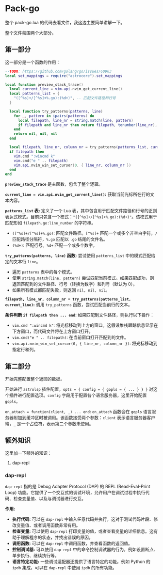 # Pack-go

整个 pack-go.lua 的代码去看文件，我这边主要简单讲解一下。

整个文件氛围两个大部分。

## 第一部分

这一部分是一个函数的作用：

```lua
--TODO: https://github.com/golang/go/issues/60903
local set_mappings = require("astrocore").set_mappings

local function preview_stack_trace()
  local current_line = vim.api.nvim_get_current_line()
  local patterns_list = {
    "([^%s]+/[^%s]+%.go):(%d+)", -- 匹配文件路径和行号
  }

  local function try_patterns(patterns, line)
    for _, pattern in ipairs(patterns) do
      local filepath, line_nr = string.match(line, pattern)
      if filepath and line_nr then return filepath, tonumber(line_nr), 0 end
    end
    return nil, nil, nil
  end

  local filepath, line_nr, column_nr = try_patterns(patterns_list, current_line)
  if filepath then
    vim.cmd ":wincmd k"
    vim.cmd("e " .. filepath)
    vim.api.nvim_win_set_cursor(0, { line_nr, column_nr })
  end
end
```

**`preview_stack_trace`** 是主函数，包含了整个逻辑。

**`current_line = vim.api.nvim_get_current_line()`:** 获取当前光标所在行的文本内容。

**`patterns_list` 表:** 定义了一个 Lua 表，其中包含用于匹配文件路径和行号的正则表达式模式。目前只包含一个模式：`"([^%s]+/[^%s]+%.go):(%d+)"`。该模式用于匹配形如 `filepath.go:line_number` 的字符串。

- `([^%s]+/[^%s]+%.go)`: 匹配文件路径。`[^%s]+` 匹配一个或多个非空白字符，`/` 匹配路径分隔符，`%.go` 匹配以 `.go` 结尾的文件名。
- `(%d+)`: 匹配行号。`%d+` 匹配一个或多个数字。

**`try_patterns(patterns, line)` 函数:** 尝试使用 `patterns_list` 中的模式匹配给定的文本行 `line`。

- 遍历 `patterns` 表中的每个模式。
- 使用 `string.match(line, pattern)` 尝试匹配当前模式。如果匹配成功，则返回匹配到的文件路径、行号（转换为数字）和列号（默认为 0）。
- 如果所有模式都匹配失败，则返回 `nil, nil, nil`。

**`filepath, line_nr, column_nr = try_patterns(patterns_list, current_line)`:** 调用 `try_patterns` 函数，尝试匹配当前行的文本。

**条件判断 `if filepath then ... end`:** 如果匹配到文件路径，则执行以下操作：

- `vim.cmd ":wincmd k"`: 将光标移动到上方的窗口。这假设堆栈跟踪信息显示在下方窗口，而代码文件将在上方窗口打开。
- `vim.cmd("e " .. filepath)`: 在当前窗口打开匹配到的文件。
- `vim.api.nvim_win_set_cursor(0, { line_nr, column_nr })`: 将光标移动到指定行和列。

## 第二部分

开始完整配置整个返回的数据。

开始进行 `astrolsp` 插件配置，`opts = { config = { gopls = { ... } } }` 对这个插件进行配置选项。`config` 字段用于配置各个语言服务器，这里开始配置 `gopls`。

`on_attach = function(client, _) ... end`: `on_attach` 函数会在 `gopls` 语言服务器附加到缓冲区时被调用。该函数接受两个参数：`client` 表示语言服务器客户端，`_` 是一个占位符，表示第二个参数未使用。

## 额外知识

这里加一下额外的知识：

1. dap-repl

### dap-repl

`dap-repl` 指的是 Debug Adapter Protocol (DAP) 的 REPL (Read-Eval-Print Loop) 功能。它提供了一个交互式的调试环境，允许用户在调试过程中执行代码、检查变量值、以及与调试器进行交互。

**作用:**

- **执行代码:** 可以在 `dap-repl` 中输入任意代码并执行，这对于测试代码片段、修改变量值、或者调用函数非常有用。
- **检查变量:** 可以使用 `dap-repl` 打印变量的值，或者查看变量的详细信息。这有助于理解程序的状态，并找出错误的原因。
- **调用函数:** 可以在 `dap-repl` 中调用函数，并查看函数的返回值。
- **控制调试器:** 可以使用 `dap-repl` 中的命令控制调试器的行为，例如设置断点、单步执行、继续执行等。
- **语言特定功能:** 一些调试适配器还提供了语言特定的功能，例如 Python 的 `ipdb` 集成，可以在 `dap-repl` 中使用 `ipdb` 的所有功能。